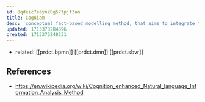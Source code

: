 ```yaml
---
id: 8qdeic7eaynk0g57tpjf3ao
title: Cogniam
desc: 'conceptual fact-based modelling method, that aims to integrate the different dimensions of knowledge: data, rules, processes and semantics. To represent these dimensions world standards SBVR, BPMN and DMN'
updated: 1713373284396
created: 1713373248231
---
```


- related: [[prdct.bpmn]] [[prdct.dmn]] [[prdct.sbvr]]

## References

- https://en.wikipedia.org/wiki/Cognition_enhanced_Natural_language_Information_Analysis_Method